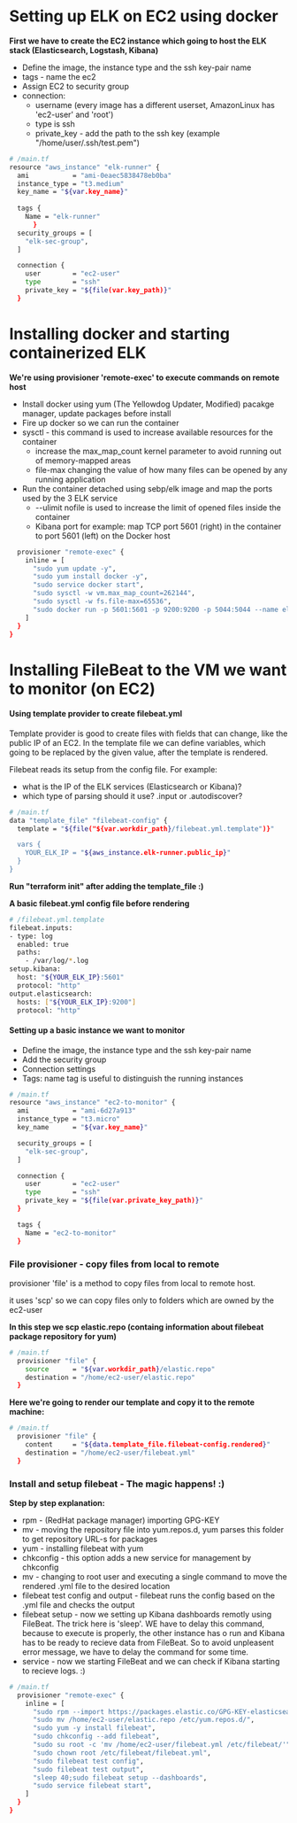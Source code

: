 # Setting up ELK on EC2 using docker

**First we have to create the EC2 instance which going to host the ELK stack (Elasticsearch, Logstash, Kibana)**

- Define the image, the instance type and the ssh key-pair name
- tags - name the ec2
- Assign EC2 to security group
- connection:
    - username (every image has a different userset, AmazonLinux has 'ec2-user' and 'root')
    - type is ssh
    - private_key - add the path to the ssh key (example "/home/user/.ssh/test.pem")

```sh
# /main.tf
resource "aws_instance" "elk-runner" {
  ami           = "ami-0eaec5838478eb0ba"
  instance_type = "t3.medium"
  key_name = "${var.key_name}"
  
  tags {
    Name = "elk-runner"
      }
  security_groups = [
    "elk-sec-group",
  ]

  connection {
    user        = "ec2-user"
    type        = "ssh"
    private_key = "${file(var.key_path)}"
  }
```
# Installing docker and starting containerized ELK

**We're using provisioner 'remote-exec' to execute commands on remote host**
- Install docker using yum (The Yellowdog Updater, Modified) pacakge manager, update packages before install
- Fire up docker so we can run the container
- sysctl - this command is used to increase available resources for the container
    -  increase the max_map_count kernel parameter to avoid running out of memory-mapped areas
    -  file-max changing the value of how many files can be opened by any running application
- Run the container detached using sebp/elk image and map the ports used by the 3 ELK service
    - --ulimit nofile is used to increase the limit of opened files inside the container
    - Kibana port for example: map TCP port 5601 (right) in the container to port 5601 (left) on the Docker host
 
```sh
  provisioner "remote-exec" {
    inline = [
      "sudo yum update -y",
      "sudo yum install docker -y",
      "sudo service docker start",
      "sudo sysctl -w vm.max_map_count=262144",
      "sudo sysctl -w fs.file-max=65536",
      "sudo docker run -p 5601:5601 -p 9200:9200 -p 5044:5044 --name elk --ulimit nofile=65536:65536 -d sebp/elk",
    ]
  }
}
```


# Installing FileBeat to the VM we want to monitor (on EC2)

#### Using template provider to create filebeat.yml

Template provider is good to create files with fields that can change, like the public IP of an EC2.
In the template file we can define variables, which going to be replaced by the given value, after the template is rendered.

Filebeat reads its setup from the config file. For example:
 - what is the IP of the ELK services (Elasticsearch or Kibana)?
 - which type of parsing should it use? .input or .autodiscover?


```sh
# /main.tf
data "template_file" "filebeat-config" {
  template = "${file("${var.workdir_path}/filebeat.yml.template")}"

  vars {
    YOUR_ELK_IP = "${aws_instance.elk-runner.public_ip}"
  }
}
```
**Run "terraform init" after adding the template_file :)**

**A basic filebeat.yml config file before rendering**

```sh
# /filebeat.yml.template
filebeat.inputs:
- type: log
  enabled: true
  paths:
    - /var/log/*.log
setup.kibana:
  host: "${YOUR_ELK_IP}:5601"
  protocol: "http"
output.elasticsearch:
  hosts: ["${YOUR_ELK_IP}:9200"]
  protocol: "http"
```

#### Setting up a basic instance we want to monitor

- Define the image, the instance type and the ssh key-pair name
- Add the security group
- Connection settings
- Tags: name tag is useful to distinguish the running instances

```sh
# /main.tf
resource "aws_instance" "ec2-to-monitor" {
  ami           = "ami-6d27a913"
  instance_type = "t3.micro"
  key_name      = "${var.key_name}"

  security_groups = [
    "elk-sec-group",
  ]

  connection {
    user        = "ec2-user"
    type        = "ssh"
    private_key = "${file(var.private_key_path)}"
  }

  tags {
    Name = "ec2-to-monitor"
  }
```
### File provisioner - copy files from local to remote

provisioner 'file' is a method to copy files from local to remote host.

it uses 'scp' so we can copy files only to folders which are owned by the ec2-user

**In this step we scp elastic.repo (containg information about filebeat package repository for yum)**
```sh
# /main.tf
  provisioner "file" {
    source      = "${var.workdir_path}/elastic.repo"
    destination = "/home/ec2-user/elastic.repo"
  }
```

**Here we're going to render our template and copy it to the remote machine:**

```sh
# /main.tf
  provisioner "file" {
    content     = "${data.template_file.filebeat-config.rendered}"
    destination = "/home/ec2-user/filebeat.yml"
  }
```

### Install and setup filebeat - The magic happens! :)

**Step by step explanation:**
- rpm - (RedHat package manager) importing GPG-KEY
- mv - moving the repository file into yum.repos.d, yum parses this folder to get repository URL-s for packages
- yum - installing filebeat with yum
- chkconfig - this option adds a new service for management by chkconfig
- mv - changing to root user and executing a single command to move the rendered .yml file to the desired location
- filebeat test config and output - filebeat runs the config based on the .yml file and checks the output
- filebeat setup - now we setting up Kibana dashboards remotly using FileBeat. The trick here is 'sleep'. WE have to delay this command, because to execute is properly, the other instance has o run and Kibana has to be ready to recieve data from FileBeat. So to avoid unpleasent error message, we have to delay the command for some time.
- service - now we starting FileBeat and we can check if Kibana starting to recieve logs. :)
```sh
# /main.tf
  provisioner "remote-exec" {
    inline = [
      "sudo rpm --import https://packages.elastic.co/GPG-KEY-elasticsearch",
      "sudo mv /home/ec2-user/elastic.repo /etc/yum.repos.d/",
      "sudo yum -y install filebeat",
      "sudo chkconfig --add filebeat",
      "sudo su root -c 'mv /home/ec2-user/filebeat.yml /etc/filebeat/'",
      "sudo chown root /etc/filebeat/filebeat.yml",
      "sudo filebeat test config",
      "sudo filebeat test output",
      "sleep 40;sudo filebeat setup --dashboards",
      "sudo service filebeat start",
    ]
  }
}
```
